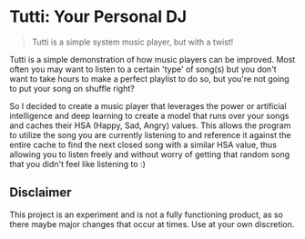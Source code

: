 # Tutti: Your Personal DJ

> Tutti is a simple system music player, but with a twist!

Tutti is a simple demonstration of how music players can be improved. Most often you may want to listen to a certain 'type' of song(s) but you don't want to take hours to make a perfect playlist to do so, but you're not going to put your song on shuffle right?

So I decided to create a music player that leverages the power or artificial intelligence and deep learning to create a model that runs over your songs and caches their HSA (Happy, Sad, Angry) values. This allows the program to utilize the song you are currently listening to and reference it against the entire cache to find the next closed song with a similar HSA value, thus allowing you to listen freely and without worry of getting that random song that you didn't feel like listening to :)

## Disclaimer

This project is an experiment and is not a fully functioning product, as so there maybe major changes that occur at times. Use at your own discretion.
